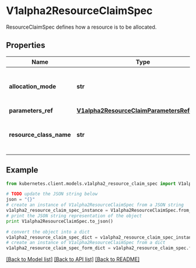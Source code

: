 # V1alpha2ResourceClaimSpec

ResourceClaimSpec defines how a resource is to be allocated.

## Properties

Name | Type | Description | Notes
------------ | ------------- | ------------- | -------------
**allocation_mode** | **str** | Allocation can start immediately or when a Pod wants to use the resource. \&quot;WaitForFirstConsumer\&quot; is the default. | [optional] 
**parameters_ref** | [**V1alpha2ResourceClaimParametersReference**](V1alpha2ResourceClaimParametersReference.md) |  | [optional] 
**resource_class_name** | **str** | ResourceClassName references the driver and additional parameters via the name of a ResourceClass that was created as part of the driver deployment. | 

## Example

```python
from kubernetes.client.models.v1alpha2_resource_claim_spec import V1alpha2ResourceClaimSpec

# TODO update the JSON string below
json = "{}"
# create an instance of V1alpha2ResourceClaimSpec from a JSON string
v1alpha2_resource_claim_spec_instance = V1alpha2ResourceClaimSpec.from_json(json)
# print the JSON string representation of the object
print V1alpha2ResourceClaimSpec.to_json()

# convert the object into a dict
v1alpha2_resource_claim_spec_dict = v1alpha2_resource_claim_spec_instance.to_dict()
# create an instance of V1alpha2ResourceClaimSpec from a dict
v1alpha2_resource_claim_spec_form_dict = v1alpha2_resource_claim_spec.from_dict(v1alpha2_resource_claim_spec_dict)
```
[[Back to Model list]](../README.md#documentation-for-models) [[Back to API list]](../README.md#documentation-for-api-endpoints) [[Back to README]](../README.md)


